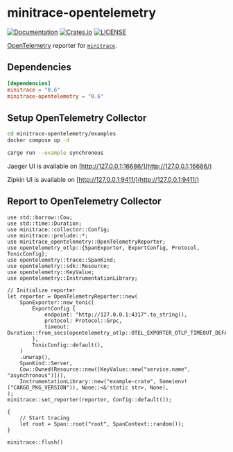 # minitrace-opentelemetry

[![Documentation](https://docs.rs/minitrace-opentelemetry/badge.svg)](https://docs.rs/minitrace-opentelemetry/)
[![Crates.io](https://img.shields.io/crates/v/minitrace-opentelemetry.svg)](https://crates.io/crates/minitrace-opentelemetry)
[![LICENSE](https://img.shields.io/github/license/tikv/minitrace-rust.svg)](https://github.com/tikv/minitrace-rust/blob/master/LICENSE)

[OpenTelemetry](https://github.com/open-telemetry/opentelemetry-rust) reporter for [`minitrace`](https://crates.io/crates/minitrace).

## Dependencies

```toml
[dependencies]
minitrace = "0.6"
minitrace-opentelemetry = "0.6"
```

## Setup OpenTelemetry Collector

```sh
cd minitrace-opentelemetry/examples
docker compose up -d

cargo run --example synchronous
```

Jaeger UI is available on [http://127.0.0.1:16686/](http://127.0.0.1:16686/)

Zipkin UI is available on [http://127.0.0.1:9411/](http://127.0.0.1:9411/)

## Report to OpenTelemetry Collector

```rust, no_run
use std::borrow::Cow;
use std::time::Duration;
use minitrace::collector::Config;
use minitrace::prelude::*;
use minitrace_opentelemetry::OpenTelemetryReporter;
use opentelemetry_otlp::{SpanExporter, ExportConfig, Protocol, TonicConfig};
use opentelemetry::trace::SpanKind;
use opentelemetry::sdk::Resource;
use opentelemetry::KeyValue;
use opentelemetry::InstrumentationLibrary;

// Initialize reporter
let reporter = OpenTelemetryReporter::new(
    SpanExporter::new_tonic(
        ExportConfig {
            endpoint: "http://127.0.0.1:4317".to_string(),
            protocol: Protocol::Grpc,
            timeout: Duration::from_secs(opentelemetry_otlp::OTEL_EXPORTER_OTLP_TIMEOUT_DEFAULT),
        },
        TonicConfig::default(),
    )
    .unwrap(),
    SpanKind::Server,
    Cow::Owned(Resource::new([KeyValue::new("service.name", "asynchronous")])),
    InstrumentationLibrary::new("example-crate", Some(env!("CARGO_PKG_VERSION")), None::<&'static str>, None),
);
minitrace::set_reporter(reporter, Config::default());

{
    // Start tracing
    let root = Span::root("root", SpanContext::random());
}

minitrace::flush()
```
